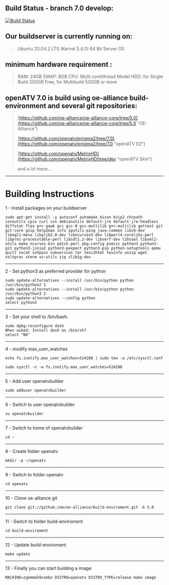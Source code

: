 ## Build Status - branch 7.0  develop: ##
[![Build Status](https://travis-ci.org/openatv/enigma2.svg?branch=7.0)](https://travis-ci.org/openatv/enigma2)

## Our buildserver is currently running on: ##

> Ubuntu 20.04.2 LTS (Kernel 5.4.0) 64 Bit Server OS

## minimum hardware requirement : ##

> RAM:  24GB
> SWAP: 8GB
> CPU:  Multi core\thread Model
> HDD:  for Single Build 250GB Free, for Multibuild 500GB or more

## openATV 7.0 is build using oe-alliance build-environment and several git repositories: ##

> [https://github.com/oe-alliance/oe-alliance-core/tree/5.0](https://github.com/oe-alliance/oe-alliance-core/tree/5.0 "OE-Alliance")
> 
> [https://github.com/openatv/enigma2/tree/7.0](https://github.com/openatv/enigma2/tree/7.0 "openATV E2")
> 
> [https://github.com/openatv/MetrixHD](https://github.com/openatv/MetrixHD/tree/dev "openATV Skin")

> and a lot more...


----------

# Building Instructions #

1 - Install packages on your buildserver

    sudo apt-get install -y autoconf automake bison bzip2 chrpath coreutils cpio curl cvs debianutils default-jre default-jre-headless diffstat flex g++ gawk gcc gcc-8 gcc-multilib g++-multilib gettext git git-core gzip help2man info iputils-ping java-common libc6-dev libegl1-mesa libglib2.0-dev libncurses5-dev libperl4-corelibs-perl libproc-processtable-perl libsdl1.2-dev libserf-dev libtool libxml2-utils make ncurses-bin patch perl pkg-config psmisc python3 python3-git python3-jinja2 python3-pexpect python3-pip python-setuptools qemu quilt socat sshpass subversion tar texi2html texinfo unzip wget xsltproc xterm xz-utils zip zlib1g-dev 
    
----------
2 - Set python3 as preferred provider for python

    sudo update-alternatives --install /usr/bin/python python /usr/bin/python2 1
    sudo update-alternatives --install /usr/bin/python python /usr/bin/python3 2
    sudo update-alternatives --config python
    select python3
    
----------    
3 - Set your shell to /bin/bash.

    sudo dpkg-reconfigure dash
    When asked: Install dash as /bin/sh?
    select "NO"

----------
4 - modify max_user_watches

    echo fs.inotify.max_user_watches=524288 | sudo tee -a /etc/sysctl.conf

    sudo sysctl -n -w fs.inotify.max_user_watches=524288

----------
5 - Add user openatvbuilder

    sudo adduser openatvbuilder

----------
6 - Switch to user openatvbuilder

    su openatvbuilder

----------
7 - Switch to home of openatvbuilder

    cd ~

----------
8 - Create folder openatv

    mkdir -p ~/openatv

----------
9 - Switch to folder openatv

    cd openatv

----------
10 - Clone oe-alliance git

    git clone git://github.com/oe-alliance/build-enviroment.git -b 5.0

----------
11 - Switch to folder build-enviroment

    cd build-enviroment

----------
12 - Update build-enviroment

    make update

----------
13 - Finally you can start building a image

    MACHINE=zgemmah9combo DISTRO=openatv DISTRO_TYPE=release make image

